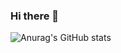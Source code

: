 ### Hi there 👋

![Anurag's GitHub stats](https://github-readme-stats.vercel.app/api?username=Fah4d&show_icons=true&theme=radical)
